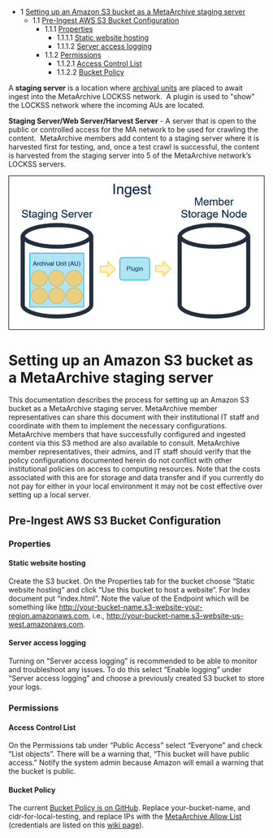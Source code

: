 
* 1 [Setting up an Amazon S3 bucket as a MetaArchive staging server](#StagingServer-SettingupanAmazonS3bucketasaMetaArchivestagingserver)
	+ 1.1 [Pre-Ingest AWS S3 Bucket Configuration](#StagingServer-Pre-IngestAWSS3BucketConfiguration)
		- 1.1.1 [Properties](#StagingServer-Properties)
			* 1.1.1.1 [Static website hosting](#StagingServer-Staticwebsitehosting)
			* 1.1.1.2 [Server access logging](#StagingServer-Serveraccesslogging)
		- 1.1.2 [Permissions](#StagingServer-Permissions)
			* 1.1.2.1 [Access Control List](#StagingServer-AccessControlList)
			* 1.1.2.2 [Bucket Policy](#StagingServer-BucketPolicy)


A **staging server** is a location where [archival units](/public-documentation/MetaArchive-Cooperative/Knowledge-Base/Archival-Units-(AUs)) are placed to await ingest into the MetaArchive LOCKSS network.  A plugin is used to "show" the LOCKSS network where the incoming AUs are located.

**Staging Server/Web Server/Harvest Server** - A server that is open to the public or controlled access for the MA network to be used for crawling the content.  MetaArchive members add content to a staging server where it is harvested first for testing, and, once a test crawl is successful, the content is harvested from the staging server into 5 of the MetaArchive network’s LOCKSS servers.

![Ingest_02.png](attachments/Ingest_02.png)

Setting up an Amazon S3 bucket as a MetaArchive staging server
==============================================================

This documentation describes the process for setting up an Amazon S3 bucket as a MetaArchive staging server. MetaArchive member representatives can share this document with their institutional IT staff and coordinate with them to implement the necessary configurations. MetaArchive members that have successfully configured and ingested content via this S3 method are also available to consult. MetaArchive member representatives, their admins, and IT staff should verify that the policy configurations documented herein do not conflict with other institutional policies on access to computing resources. Note that the costs associated with this are for storage and data transfer and if you currently do not pay for either in your local environment it may not be cost effective over setting up a local server. 

Pre-Ingest AWS S3 Bucket Configuration
--------------------------------------

### Properties

#### Static website hosting

Create the S3 bucket. On the Properties tab for the bucket choose “Static website hosting” and click “Use this bucket to host a website”. For Index document put “index.html”. Note the value of the Endpoint which will be something like <http://your-bucket-name.s3-website-your-region.amazonaws.com>, i.e., <http://your-bucket-name.s3-website-us-west.amazonaws.com>. 

#### Server access logging

Turning on “Server access logging” is recommended to be able to monitor and troubleshoot any issues. To do this select “Enable logging” under “Server access logging” and choose a previously created S3 bucket to store your logs.

### Permissions

#### Access Control List

On the Permissions tab under “Public Access” select “Everyone” and check “List objects”. There will be a warning that, “This bucket will have public access.” Notify the system admin because Amazon will email a warning that the bucket is public. 

#### Bucket Policy

The current [Bucket Policy is on GitHub](https://github.com/hannahlwang/metaarchive-s3-bucket-policy). Replace your-bucket-name, and cidr-for-local-testing, and replace IPs with the [MetaArchive Allow List](http://admin.metaarchive.org/protected/network/ips/metaarchive.ips) (credentials are listed on this [wiki page](https://wiki.metaarchive.org/metawiki/index.php/Credentials)).

